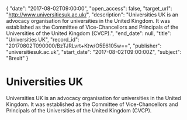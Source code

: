 {
  "date": "2017-08-02T09:00:00", 
  "open_access": false, 
  "target_url": "http://www.universitiesuk.ac.uk/", 
  "description": "Universities UK is an advocacy organisation for universities in the United Kingdom. It was established as the Committee of Vice-Chancellors and Principals of the Universities of the United Kingdom (CVCP).", 
  "end_date": null, 
  "title": "Universities UK", 
  "record_id": "20170802T090000/BzTJRLvrt+Ktw/O5E6105w==", 
  "publisher": "universitiesuk.ac.uk", 
  "start_date": "2017-08-02T09:00:00Z", 
  "subject": "Brexit"
}

# Universities UK

Universities UK is an advocacy organisation for universities in the United Kingdom. It was established as the Committee of Vice-Chancellors and Principals of the Universities of the United Kingdom (CVCP).
